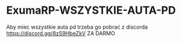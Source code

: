 # ExumaRP-WSZYSTKIE-AUTA-PD

Aby miec wszystkie auta pd trzeba go pobrać z discorda https://discord.gg/8zS9HbeZkV ZA DARMO
